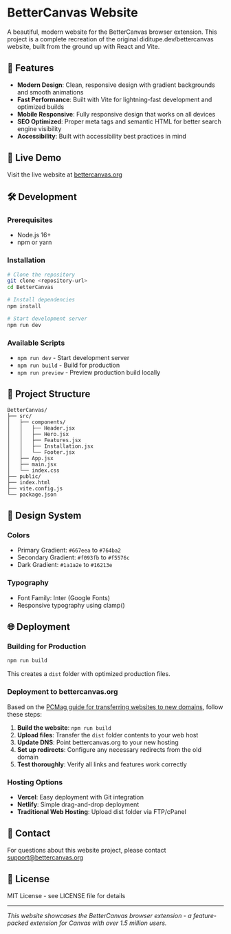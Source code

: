 # BetterCanvas Website

A beautiful, modern website for the BetterCanvas browser extension. This project is a complete recreation of the original diditupe.dev/bettercanvas website, built from the ground up with React and Vite.

## 🌟 Features

- **Modern Design**: Clean, responsive design with gradient backgrounds and smooth animations
- **Fast Performance**: Built with Vite for lightning-fast development and optimized builds
- **Mobile Responsive**: Fully responsive design that works on all devices
- **SEO Optimized**: Proper meta tags and semantic HTML for better search engine visibility
- **Accessibility**: Built with accessibility best practices in mind

## 🚀 Live Demo

Visit the live website at [bettercanvas.org](https://bettercanvas.org)

## 🛠️ Development

### Prerequisites

- Node.js 16+ 
- npm or yarn

### Installation

```bash
# Clone the repository
git clone <repository-url>
cd BetterCanvas

# Install dependencies
npm install

# Start development server
npm run dev
```

### Available Scripts

- `npm run dev` - Start development server
- `npm run build` - Build for production
- `npm run preview` - Preview production build locally

## 📁 Project Structure

```
BetterCanvas/
├── src/
│   ├── components/
│   │   ├── Header.jsx
│   │   ├── Hero.jsx
│   │   ├── Features.jsx
│   │   ├── Installation.jsx
│   │   └── Footer.jsx
│   ├── App.jsx
│   ├── main.jsx
│   └── index.css
├── public/
├── index.html
├── vite.config.js
└── package.json
```

## 🎨 Design System

### Colors
- Primary Gradient: `#667eea` to `#764ba2`
- Secondary Gradient: `#f093fb` to `#f5576c`
- Dark Gradient: `#1a1a2e` to `#16213e`

### Typography
- Font Family: Inter (Google Fonts)
- Responsive typography using clamp()

## 🌐 Deployment

### Building for Production

```bash
npm run build
```

This creates a `dist` folder with optimized production files.

### Deployment to bettercanvas.org

Based on the [PCMag guide for transferring websites to new domains](https://www.pcmag.com/how-to/how-to-transfer-a-website-to-a-new-domain), follow these steps:

1. **Build the website**: `npm run build`
2. **Upload files**: Transfer the `dist` folder contents to your web host
3. **Update DNS**: Point bettercanvas.org to your new hosting
4. **Set up redirects**: Configure any necessary redirects from the old domain
5. **Test thoroughly**: Verify all links and features work correctly

### Hosting Options

- **Vercel**: Easy deployment with Git integration
- **Netlify**: Simple drag-and-drop deployment
- **Traditional Web Hosting**: Upload dist folder via FTP/cPanel

## 📧 Contact

For questions about this website project, please contact support@bettercanvas.org

## 📄 License

MIT License - see LICENSE file for details

---

*This website showcases the BetterCanvas browser extension - a feature-packed extension for Canvas with over 1.5 million users.* 